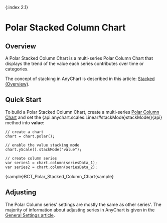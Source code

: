 {:index 2.1}
# Polar Stacked Column Chart

## Overview

A Polar Stacked Column Chart is a multi-series Polar Column Chart that displays the trend of the value each series contributes over time or categories.

The concept of stacking in AnyChart is described in this article: [Stacked (Overview)](../Overview).

## Quick Start

To build a Polar Stacked Column Chart, create a multi-series [Polar Column Chart](../../Polar_Plot/Column_Chart) and set the {api:anychart.scales.Linear#stackMode}stackMode(){api} method into **value**:

```
// create a chart
chart = chart.polar();

// enable the value stacking mode
chart.yScale().stackMode("value");

// create column series
var series1 = chart.column(seriesData_1);
var series2 = chart.column(seriesData_2);
```

{sample}BCT\_Polar\_Stacked\_Column\_Chart{sample}

## Adjusting

The Polar Column series' settings are mostly the same as other series'. The majority of information about adjusting series in AnyChart is given in the [General Settings article](../../General_Settings).